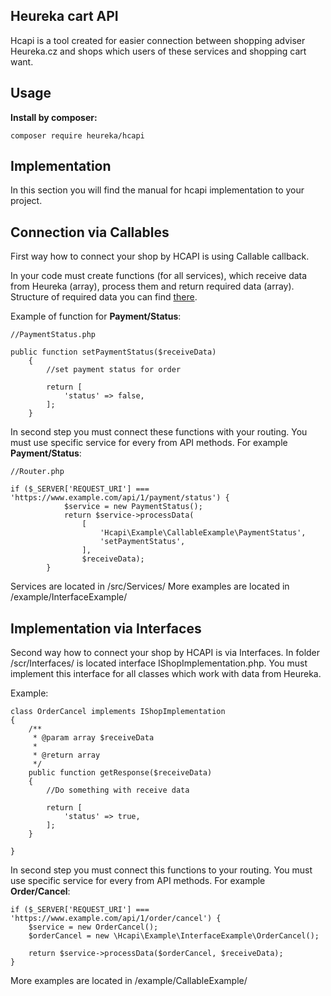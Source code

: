 **Heureka cart API**
----------
Hcapi is a tool created for easier connection between shopping adviser Heureka.cz and shops which users of these services and shopping cart want.

**Usage**
-------

**Install by composer:**

    composer require heureka/hcapi


**Implementation**
------------
In this section you will find the manual for hcapi implementation to your project. 

Connection via Callables
------------------------

First way how to connect your shop by HCAPI is using Callable callback.

In your code must create functions (for all services), which receive data from Heureka (array), process them and return 
required data (array). Structure of required data you can find [there](http://sluzby.heureka.cz/napoveda/kosik-api/). 
 
Example of function for **Payment/Status**:

    //PaymentStatus.php
    
    public function setPaymentStatus($receiveData)
        {
            //set payment status for order
    
            return [
                'status' => false,
            ];
        }
        
In second step you must connect these functions with your routing. You must use specific service for every from API methods.
For example **Payment/Status**:
    
    //Router.php
    
    if ($_SERVER['REQUEST_URI'] === 'https://www.example.com/api/1/payment/status') {
                $service = new PaymentStatus();
                return $service->processData(
                    [
                        'Hcapi\Example\CallableExample\PaymentStatus',
                        'setPaymentStatus',
                    ],
                    $receiveData);
            }

Services are located in /src/Services/ 
More examples are located in /example/InterfaceExample/

Implementation via Interfaces
------------------------------

Second way how to connect your shop by HCAPI is via Interfaces. In folder /scr/Interfaces/ is located interface IShopImplementation.php.
You must implement this interface for all classes which work with data from Heureka.

Example:
    
    class OrderCancel implements IShopImplementation
    {
        /**
         * @param array $receiveData
         *
         * @return array
         */
        public function getResponse($receiveData)
        {
            //Do something with receive data
    
            return [
                'status' => true,
            ];
        }
    
    }
    
In second step you must connect this functions to your routing. You must use specific service for every from API methods.
For example **Order/Cancel**:

    if ($_SERVER['REQUEST_URI'] === 'https://www.example.com/api/1/order/cancel') {
        $service = new OrderCancel();
        $orderCancel = new \Hcapi\Example\InterfaceExample\OrderCancel();

        return $service->processData($orderCancel, $receiveData);
    }

More examples are located in /example/CallableExample/
